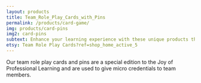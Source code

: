 ```yaml
---
layout: products
title: Team_Role_Play_Cards_with_Pins
permalink: /products/card-game/
img: products/card-pins
img2: card-pins
subtext: Enhance your learning experience with these unique products that activate wonder and play.
etsy: Team Role Play Cards?ref=shop_home_active_5
---
```


Our team role play cards and pins are a special edition to the Joy of Professional Learning and are used to give micro credentials to team members.
